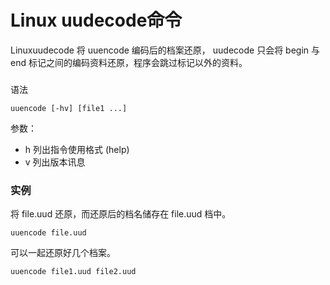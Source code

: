 # Linux uudecode命令

Linuxuudecode 将 uuencode 编码后的档案还原， uudecode 只会将 begin 与 end 标记之间的编码资料还原，程序会跳过标记以外的资料。

### 
语法

    uuencode [-hv] [file1 ...]

参数：

- h 列出指令使用格式 (help)
- v 列出版本讯息

### 实例

将 file.uud 还原，而还原后的档名储存在 file.uud 档中。

    uuencode file.uud

可以一起还原好几个档案。

    uuencode file1.uud file2.uud